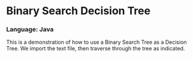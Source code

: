 # Binary Search Decision Tree

### Language: Java
This is a demonstration of how to use a Binary Search Tree as a Decision Tree.
We import the text file, then traverse through the tree as indicated.
